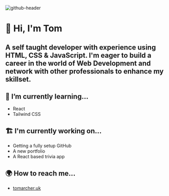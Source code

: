 ![github-header](https://user-images.githubusercontent.com/106677254/171437284-d45cbedd-021d-45d3-b3b4-bbc4b5ad85fa.png)

# 👋 Hi, I'm Tom 
## A self taught developer with experience using HTML, CSS & JavaScript. I'm eager to build a career in the world of Web Development and network with other professionals to enhance my skillset.

## 🌱 I’m currently learning...
- React
- Tailwind CSS

## 🏗️ I'm currently working on...
- Getting a fully setup GitHub
- A new portfolio
- A React based trivia app

## 🌍 How to reach me...
- [tomarcher.uk](https://www.tomarcher.uk)



<!---
tomarcher88/tomarcher88 is a ✨ special ✨ repository because its `README.md` (this file) appears on your GitHub profile.
You can click the Preview link to take a look at your changes.
--->
